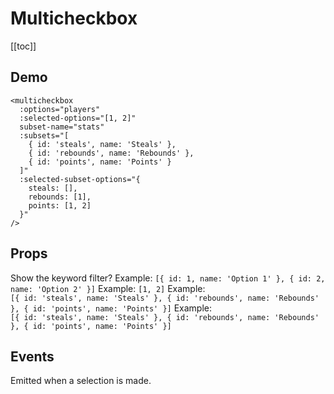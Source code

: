 # Multicheckbox

[[toc]]

## Demo

<multicheckbox-demo />

```vue
<multicheckbox
  :options="players"
  :selected-options="[1, 2]"
  subset-name="stats"
  :subsets="[
    { id: 'steals', name: 'Steals' },
    { id: 'rebounds', name: 'Rebounds' },
    { id: 'points', name: 'Points' }
  ]"
  :selected-subset-options="{
    steals: [],
    rebounds: [1],
    points: [1, 2]
  }"
/>
```

## Props

<prop name="name" type="String" default-value="multiselect[]">
</prop>

<prop name="filter" type="Boolean" default-value="true">
  Show the keyword filter?
</prop>

<prop name="placeholder" type="String" default-value="Filter list">
</prop>

<prop name="select-all-label" type="String" default-value="Select all">
</prop>

<prop name="options" type="Array" default-value="[]">
  Example: <code>[{ id: 1, name: 'Option 1' }, { id: 2, name: 'Option 2' }]</code>
</prop>

<prop name="selected-options" type="Array" default-value="[]">
  Example: <code>[1, 2]</code>
</prop>

<prop name="subset-name" type="String" default-value="subset">
</prop>

<prop name="subsets" type="Array" default-value="[]">
  Example:<br>
  <code>[{ id: 'steals', name: 'Steals' }, { id: 'rebounds', name: 'Rebounds' }, { id: 'points', name: 'Points' }]</code>
</prop>

<prop name="selected-subset-options" type="Array" default-value="[]">
  Example:<br>
  <code>[{ id: 'steals', name: 'Steals' }, { id: 'rebounds', name: 'Rebounds' }, { id: 'points', name: 'Points' }]</code>
</prop>

<prop name="disabled" type="Boolean" default-value="false">
</prop>

## Events

<event name="selected" parameters="Ids (Array), Selected subset ids (Array)">
  Emitted when a selection is made.
</event>
